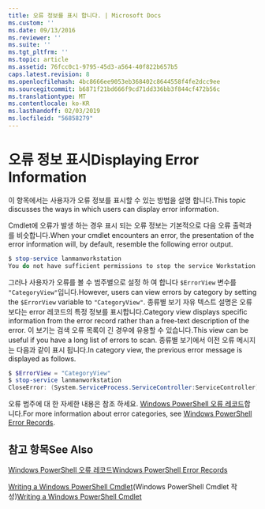 ```yaml
---
title: 오류 정보를 표시 합니다. | Microsoft Docs
ms.custom: ''
ms.date: 09/13/2016
ms.reviewer: ''
ms.suite: ''
ms.tgt_pltfrm: ''
ms.topic: article
ms.assetid: 76fcc0c1-9795-45d3-a564-40f822b657b5
caps.latest.revision: 8
ms.openlocfilehash: 4bc8666ee9053eb368402c8644558f4fe2dcc9ee
ms.sourcegitcommit: b6871f21bd666f9cd71dd336bb3f844cf472b56c
ms.translationtype: MT
ms.contentlocale: ko-KR
ms.lasthandoff: 02/03/2019
ms.locfileid: "56858279"
---
```

# <a name="displaying-error-information"></a><span data-ttu-id="54ea3-102">오류 정보 표시</span><span class="sxs-lookup"><span data-stu-id="54ea3-102">Displaying Error Information</span></span>

<span data-ttu-id="54ea3-103">이 항목에서는 사용자가 오류 정보를 표시할 수 있는 방법을 설명 합니다.</span><span class="sxs-lookup"><span data-stu-id="54ea3-103">This topic discusses the ways in which users can display error information.</span></span>

<span data-ttu-id="54ea3-104">Cmdlet에 오류가 발생 하는 경우 표시 되는 오류 정보는 기본적으로 다음 오류 출력과를 비슷합니다.</span><span class="sxs-lookup"><span data-stu-id="54ea3-104">When your cmdlet encounters an error, the presentation of the error information will, by default, resemble the following error output.</span></span>

```powershell
$ stop-service lanmanworkstation
You do not have sufficient permissions to stop the service Workstation.
```

<span data-ttu-id="54ea3-105">그러나 사용자가 오류를 볼 수 범주별으로 설정 하 여 합니다 `$ErrorView` 변수를 `"CategoryView"`입니다.</span><span class="sxs-lookup"><span data-stu-id="54ea3-105">However, users can view errors by category by setting the `$ErrorView` variable to `"CategoryView"`.</span></span> <span data-ttu-id="54ea3-106">종류별 보기 자유 텍스트 설명은 오류 보다는 error 레코드의 특정 정보를 표시합니다.</span><span class="sxs-lookup"><span data-stu-id="54ea3-106">Category view displays specific information from the error record rather than a free-text description of the error.</span></span> <span data-ttu-id="54ea3-107">이 보기는 검색 오류 목록이 긴 경우에 유용할 수 있습니다.</span><span class="sxs-lookup"><span data-stu-id="54ea3-107">This view can be useful if you have a long list of errors to scan.</span></span> <span data-ttu-id="54ea3-108">종류별 보기에서 이전 오류 메시지는 다음과 같이 표시 됩니다.</span><span class="sxs-lookup"><span data-stu-id="54ea3-108">In category view, the previous error message is displayed as follows.</span></span>

```powershell
$ $ErrorView = "CategoryView"
$ stop-service lanmanworkstation
CloseError: (System.ServiceProcess.ServiceController:ServiceController) [stop-service], ServiceCommandException
```

<span data-ttu-id="54ea3-109">오류 범주에 대 한 자세한 내용은 참조 하세요. [Windows PowerShell 오류 레코드](./windows-powershell-error-records.md)합니다.</span><span class="sxs-lookup"><span data-stu-id="54ea3-109">For more information about error categories, see [Windows PowerShell Error Records](./windows-powershell-error-records.md).</span></span>

## <a name="see-also"></a><span data-ttu-id="54ea3-110">참고 항목</span><span class="sxs-lookup"><span data-stu-id="54ea3-110">See Also</span></span>

[<span data-ttu-id="54ea3-111">Windows PowerShell 오류 레코드</span><span class="sxs-lookup"><span data-stu-id="54ea3-111">Windows PowerShell Error Records</span></span>](./windows-powershell-error-records.md)

<span data-ttu-id="54ea3-112">[Writing a Windows PowerShell Cmdlet](./writing-a-windows-powershell-cmdlet.md)(Windows PowerShell Cmdlet 작성)</span><span class="sxs-lookup"><span data-stu-id="54ea3-112">[Writing a Windows PowerShell Cmdlet](./writing-a-windows-powershell-cmdlet.md)</span></span>
